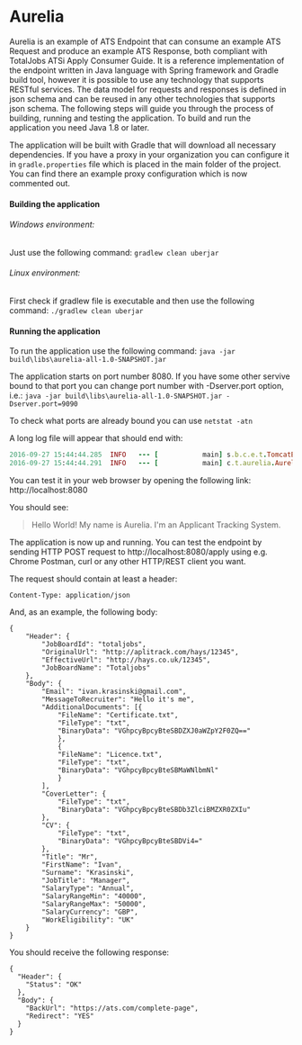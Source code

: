 # Aurelia
Aurelia is an example of ATS Endpoint that can consume an example ATS Request and produce an example ATS Response, both compliant with TotalJobs ATSi Apply Consumer Guide.
It is a reference implementation of the endpoint written in Java language with Spring framework and Gradle build tool, however it is possible to use any technology that supports RESTful services.
The data model for requests and responses is defined in json schema and can be reused in any other technologies that supports json schema.
The following steps will guide you through the process of building, running and testing the application.
To build and run the application you need Java 1.8 or later.

The application will be built with Gradle that will download all necessary dependencies. If you have a proxy in your organization you can configure it in `gradle.properties` file which is placed in the main folder of the project.
You can find there an example proxy configuration which is now commented out.

#### Building the application

###### Windows environment:
Just use the following command:
`gradlew clean uberjar`

###### Linux environment:
First check if gradlew file is executable and then use the following command:
 `./gradlew clean uberjar`

#### Running the application
To run the application use the following command:
```java -jar build\libs\aurelia-all-1.0-SNAPSHOT.jar```

The application starts on port number 8080. If you have some other servive bound to that port you can change port number with -Dserver.port option, i.e.:
```java -jar build\libs\aurelia-all-1.0-SNAPSHOT.jar -Dserver.port=9090```

To check what ports are already bound you can use ```netstat -atn```

A long log file will appear that should end with:

```ruby
2016-09-27 15:44:44.285  INFO   --- [           main] s.b.c.e.t.TomcatEmbeddedServletContainer : Tomcat started on port(s): 8080 (http)
2016-09-27 15:44:44.291  INFO   --- [           main] c.t.aurelia.AureliaController            : Started AureliaController in 4.023 seconds (JVM running for 4.413)
```

You can test it in your web browser by opening the following link:
http://localhost:8080

You should see:
 > Hello World! My name is Aurelia. I'm an Applicant Tracking System.

The application is now up and running. You can test the endpoint by sending HTTP POST request to http://localhost:8080/apply using e.g. Chrome Postman, curl or any other HTTP/REST client you want.

The request should contain at least a header:
 ```
 Content-Type: application/json
 ```

And, as an example, the following body:

```
{
	"Header": {
		"JobBoardId": "totaljobs",
		"OriginalUrl": "http://aplitrack.com/hays/12345",
		"EffectiveUrl": "http://hays.co.uk/12345",
		"JobBoardName": "Totaljobs"
	},
	"Body": {
		"Email": "ivan.krasinski@gmail.com",
		"MessageToRecruiter": "Hello it's me",
		"AdditionalDocuments": [{
			"FileName": "Certificate.txt",
			"FileType": "txt",
			"BinaryData": "VGhpcyBpcyBteSBDZXJ0aWZpY2F0ZQ=="
			},
			{
			"FileName": "Licence.txt",
			"FileType": "txt",
			"BinaryData": "VGhpcyBpcyBteSBMaWNlbmNl"
			}
		],
		"CoverLetter": {
			"FileType": "txt",
			"BinaryData": "VGhpcyBpcyBteSBDb3ZlciBMZXR0ZXIu"
		},
		"CV": {
			"FileType": "txt",
			"BinaryData": "VGhpcyBpcyBteSBDVi4="
		},
		"Title": "Mr",
		"FirstName": "Ivan",
		"Surname": "Krasinski",
		"JobTitle": "Manager",
		"SalaryType": "Annual",
		"SalaryRangeMin": "40000",
		"SalaryRangeMax": "50000",
		"SalaryCurrency": "GBP",
		"WorkEligibility": "UK"
	}
}
```

You should receive the following response:

```
{
  "Header": {
    "Status": "OK"
  },
  "Body": {
    "BackUrl": "https://ats.com/complete-page",
    "Redirect": "YES"
  }
}
```


